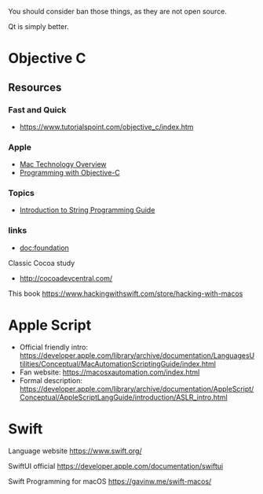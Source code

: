 You should consider ban those things, as they are not open source.

Qt is simply better.

# Objective C

## Resources

### Fast and Quick
+ https://www.tutorialspoint.com/objective_c/index.htm

### Apple
+ [Mac Technology Overview](https://developer.apple.com/library/archive/documentation/MacOSX/Conceptual/OSX_Technology_Overview/About/About.html)
+ [Programming with Objective-C](https://developer.apple.com/library/archive/documentation/Cocoa/Conceptual/ProgrammingWithObjectiveC/Introduction/Introduction.html)



### Topics
+ [Introduction to String Programming Guide](https://developer.apple.com/library/archive/documentation/Cocoa/Conceptual/Strings/introStrings.html)

### links
+ [doc:foundation](https://developer.apple.com/documentation/foundation)

Classic Cocoa study
+ <http://cocoadevcentral.com/>

This book <https://www.hackingwithswift.com/store/hacking-with-macos>

# Apple Script

* Official friendly intro: <https://developer.apple.com/library/archive/documentation/LanguagesUtilities/Conceptual/MacAutomationScriptingGuide/index.html>
* Fan website: <https://macosxautomation.com/index.html>
* Formal description: <https://developer.apple.com/library/archive/documentation/AppleScript/Conceptual/AppleScriptLangGuide/introduction/ASLR_intro.html>


# Swift

Language website
https://www.swift.org/

SwiftUI official
https://developer.apple.com/documentation/swiftui

Swift Programming for macOS
https://gavinw.me/swift-macos/
